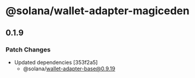 # @solana/wallet-adapter-magiceden

## 0.1.9

### Patch Changes

-   Updated dependencies [353f2a5]
    -   @solana/wallet-adapter-base@0.9.19

